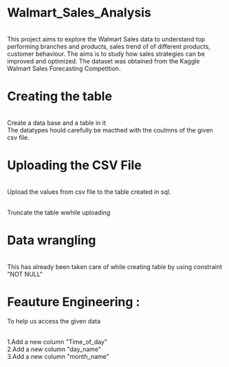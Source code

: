 # Walmart_Sales_Analysis

<br>This project aims to explore the Walmart Sales data to understand top performing branches and products, sales trend of of different products, customer behaviour. The aims is to study how sales strategies can be improved and optimized. The dataset was obtained from the Kaggle Walmart Sales Forecasting Competition.


# Creating the table
<br> Create a data base and a table in it
<br> The datatypes hould carefully be macthed with the coulmns of the given csv file.

# Uploading the CSV File
<br>Upload the values from csv file to the table created in sql.

<br>Truncate the table wwhile uploading


# Data wrangling
<br>This has already been taken care of while creating table by using constraint "NOT NULL"

# Feauture Engineering : 
To help us access the given data

<br>1.Add a new column "Time_of_day"
<br>2.Add a new column "day_name"
<br>3.Add a new column "month_name"
